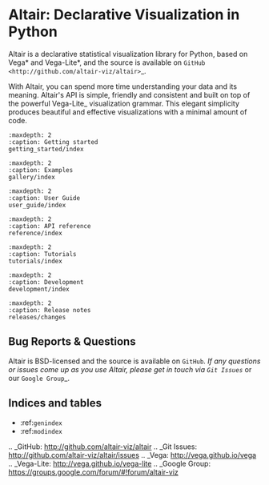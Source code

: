 # Altair: Declarative Visualization in Python

Altair is a declarative statistical visualization library for Python, based on
Vega* and Vega-Lite*, and the source is available on
`GitHub <http://github.com/altair-viz/altair>`\_.

With Altair, you can spend more time understanding your data and its meaning.
Altair's API is simple, friendly and consistent and built on top of the
powerful Vega-Lite\_ visualization grammar. This elegant simplicity produces
beautiful and effective visualizations with a minimal amount of code.

```{toctree}
:maxdepth: 2
:caption: Getting started
getting_started/index
```

```{toctree}
:maxdepth: 2
:caption: Examples
gallery/index
```

```{toctree}
:maxdepth: 2
:caption: User Guide
user_guide/index
```

```{toctree}
:maxdepth: 2
:caption: API reference
reference/index
```

```{toctree}
:maxdepth: 2
:caption: Tutorials
tutorials/index
```

```{toctree}
:maxdepth: 2
:caption: Development
development/index
```

```{toctree}
:maxdepth: 2
:caption: Release notes
releases/changes
```

## Bug Reports & Questions

Altair is BSD-licensed and the source is available on `GitHub`_. If any
questions or issues come up as you use Altair, please get in touch via
`Git Issues`_ or our `Google Group`\_.

## Indices and tables

- :ref:`genindex`
- :ref:`modindex`

.. \_GitHub: http://github.com/altair-viz/altair
.. \_Git Issues: http://github.com/altair-viz/altair/issues
.. \_Vega: http://vega.github.io/vega
.. \_Vega-Lite: http://vega.github.io/vega-lite
.. \_Google Group: https://groups.google.com/forum/#!forum/altair-viz
